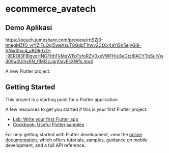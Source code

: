 # ecommerce_avatech

## Demo Aplikasi
https://pouch.jumpshare.com/preview/rnSZj0-tmegMZfO_vrYZlFuQqi5weXsuT8GdpT1twv2CtXx4aYlSn5ejvGi9-VNxd0xc4_vBDIi-IxD--9EROl3FBlgyqHNGFtthTkMqWFpTsfoRZV0xeVWFHie3eGtz8lACYTpSuIVwd09u4UlhsKN_fIMI2zJarj0avEcXWfs.mp4

A new Flutter project.

## Getting Started

This project is a starting point for a Flutter application.

A few resources to get you started if this is your first Flutter project:

- [Lab: Write your first Flutter app](https://docs.flutter.dev/get-started/codelab)
- [Cookbook: Useful Flutter samples](https://docs.flutter.dev/cookbook)

For help getting started with Flutter development, view the
[online documentation](https://docs.flutter.dev/), which offers tutorials,
samples, guidance on mobile development, and a full API reference.
